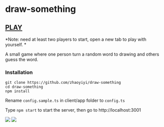 # draw-something
## [PLAY](http://draw-something.yizhao.me)
*Note: need at least two players to start, open a new tab to play with yourself. *

A small game where one person turn a random word to drawing and others guess the word.

### Installation

```
git clone https://github.com/zhaoyiyi/draw-something
cd draw-something
npm install
```
Rename `config.sample.ts` in client/app folder to `config.ts`

Type `npm start` to start the server, then go to http://localhost:3001

<img src="https://raw.githubusercontent.com/zhaoyiyi/draw-something/master/screenshots/play.gif">
<img src="https://raw.githubusercontent.com/zhaoyiyi/draw-something/master/screenshots/ds3.png">

